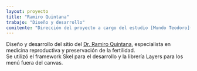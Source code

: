 ```yaml
---
layout: proyecto
title: "Ramiro Quintana"
trabajo: "Diseño y desarrollo"
comitente: "Dirección del proyecto a cargo del estudio [Mundo Teodoro](http://mundoteodoro.com)."
---
```


Diseño y desarrollo del sitio del [Dr. Ramiro Quintana](http://www.rquintana.com.ar), especialista en medicina reproductiva y preservación de la fertilidad.  
Se utilizó el framework Skel para el desarrollo y la librería Layers para los menú fuera del canvas.

